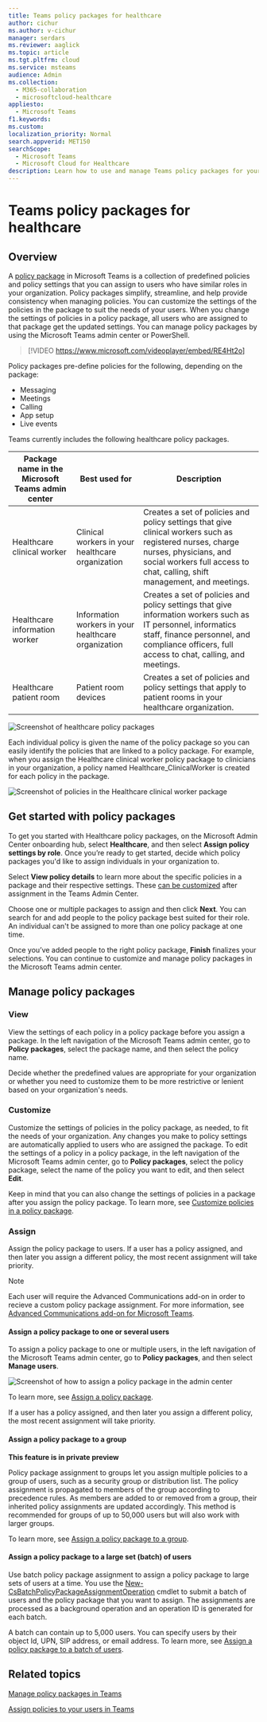 ```yaml
---
title: Teams policy packages for healthcare
author: cichur
ms.author: v-cichur
manager: serdars
ms.reviewer: aaglick
ms.topic: article
ms.tgt.pltfrm: cloud
ms.service: msteams
audience: Admin
ms.collection: 
  - M365-collaboration
  - microsoftcloud-healthcare
appliesto: 
  - Microsoft Teams
f1.keywords:
ms.custom: 
localization_priority: Normal
search.appverid: MET150
searchScope:
  - Microsoft Teams
  - Microsoft Cloud for Healthcare
description: Learn how to use and manage Teams policy packages for your healthcare organization.
---
```


# Teams policy packages for healthcare

## Overview

A [policy package](manage-policy-packages.md) in Microsoft Teams is a collection of predefined policies and policy settings that you can assign to users who have similar roles in your organization. Policy packages simplify, streamline, and help provide consistency when managing policies. You can customize the settings of the policies in the package to suit the needs of your users. When you change the settings of policies in a policy package, all users who are assigned to that package get the updated settings. You can manage policy packages by using the Microsoft Teams admin center or PowerShell.

> [!VIDEO https://www.microsoft.com/videoplayer/embed/RE4Ht2o]

Policy packages pre-define policies for the following, depending on the package:

- Messaging
- Meetings
- Calling
- App setup
- Live events

Teams currently includes the following healthcare policy packages.

|Package name in the Microsoft Teams admin center|Best used for|Description |
|---------|---------|---------|
|Healthcare clinical worker  |Clinical workers in your healthcare organization  |Creates a set of policies and policy settings that give clinical workers such as registered nurses, charge nurses, physicians, and social workers full access to chat, calling, shift management, and meetings. |
|Healthcare information worker  |Information workers in your healthcare organization |Creates a set of policies and policy settings that give information workers such as IT personnel, informatics staff, finance personnel, and compliance officers, full access to chat, calling, and meetings.|
|Healthcare patient room  |Patient room devices|Creates a set of policies and policy settings that apply to patient rooms in your healthcare organization.|

![Screenshot of healthcare policy packages](media/policy-packages-healthcare.png)

Each individual policy is given the name of the policy package so you can easily identify the policies that are linked to a policy package. For example, when you assign the Healthcare clinical worker policy package to clinicians in your organization, a policy named Healthcare_ClinicalWorker is created for each policy in the package.

![Screenshot of policies in the Healthcare clinical worker package](media/policy-packages-healthcare-clinical-worker.png)

## Get started with policy packages

To get you started with Healthcare policy packages, on the Microsoft Admin Center onboarding hub, select **Healthcare**, and then select **Assign policy settings by role**. Once you’re ready to get started, decide which policy packages you'd like to assign individuals in your organization to.

Select **View policy details** to learn more about the specific policies in a package and their respective settings. These [can be customized](manage-policy-packages.md#customize-policies-in-a-policy-package) after assignment in the Teams Admin Center.

Choose one or multiple packages to assign and then click **Next**. You can search for and add people to the policy package best suited for their role. An individual can't be assigned to more than one policy package at one time.

Once you’ve added people to the right policy package, **Finish** finalizes your selections. You can continue to customize and manage policy packages in the Microsoft Teams admin center.

## Manage policy packages

### View

View the settings of each policy in a policy package before you assign a package. In the left navigation of the Microsoft Teams admin center, go to **Policy packages**, select the package name, and then select the policy name.

Decide whether the predefined values are appropriate for your organization or whether you need to customize them to be more restrictive or lenient based on your organization's needs.

### Customize

Customize the settings of policies in the policy package, as needed, to fit the needs of your organization. Any changes you make to policy settings are automatically applied to users who are assigned the package. To edit the settings of a policy in a policy package, in the left navigation of the Microsoft Teams admin center, go to **Policy packages**, select the policy package, select the name of the policy you want to edit, and then select **Edit**.

Keep in mind that you can also change the settings of policies in a package after you assign the policy package. To learn more, see [Customize policies in a policy package](manage-policy-packages.md#customize-policies-in-a-policy-package).

### Assign

Assign the policy package to users. If a user has a policy assigned, and then later you assign a different policy, the most recent assignment will take priority.

> [!NOTE]
> Each user will require the Advanced Communications add-on in order to recieve a custom policy package assignment. For more information, see [Advanced Communications add-on for Microsoft Teams](/microsoftteams/teams-add-on-licensing/advanced-communications).

#### Assign a policy package to one or several users

To assign a policy package to one or multiple users, in the left navigation of the Microsoft Teams admin center, go to **Policy packages**, and then select **Manage users**.  

![Screenshot of how to assign a policy package in the admin center](media/policy-packages-healthcare-assign.png)

To learn more, see [Assign a policy package](manage-policy-packages.md#assign-a-policy-package).

If a user has a policy assigned, and then later you assign a different policy, the most recent assignment will take priority.

#### Assign a policy package to a group

**This feature is in private preview**

Policy package assignment to groups let you assign multiple policies to a group of users, such as a security group or distribution list. The policy assignment is propagated to members of the group according to precedence rules. As members are added to or removed from a group, their inherited policy assignments are updated accordingly. This method is recommended for groups of up to 50,000 users but will also work with larger groups.

To learn more, see [Assign a policy package to a group](assign-policies.md#assign-a-policy-package-to-a-group).

#### Assign a policy package to a large set (batch) of users

Use batch policy package assignment to assign a policy package to large sets of users at a time. You use the [New-CsBatchPolicyPackageAssignmentOperation](/powershell/module/teams/new-csbatchpolicypackageassignmentoperation) cmdlet to submit a batch of users and the policy package that you want to assign. The assignments are processed as a background operation and an operation ID is generated for each batch.

A batch can contain up to 5,000 users. You can specify users by their object Id, UPN, SIP address, or email address. To learn more, see [Assign a policy package to a batch of users](assign-policies.md#assign-a-policy-package-to-a-batch-of-users).

## Related topics

[Manage policy packages in Teams](manage-policy-packages.md)

[Assign policies to your users in Teams](assign-policies.md)
